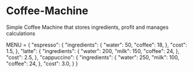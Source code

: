 # Coffee-Machine
Simple Coffee Machine that stores ingredients, profit and manages calculations



MENU = {
    "espresso": {
        "ingredients": {
            "water": 50,
            "coffee": 18,
        },
        "cost": 1.5,
    },
    "latte": {
        "ingredients": {
            "water": 200,
            "milk": 150,
            "coffee": 24,
        },
        "cost": 2.5,
    },
    "cappuccino": {
        "ingredients": {
            "water": 250,
            "milk": 100,
            "coffee": 24,
        },
        "cost": 3.0,
    }
}
